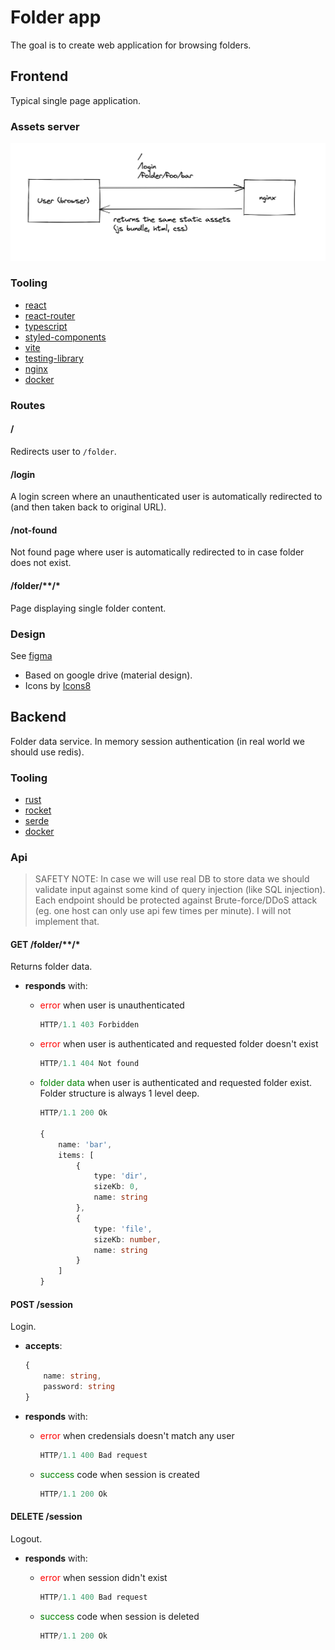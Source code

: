 # Folder app

The goal is to create web application for browsing folders.

## Frontend

Typical single page application.

### Assets server

![spa](/images/spa.png)

### Tooling

- [react](reactjs.org)
- [react-router](https://reactrouter.com/)
- [typescript](https://www.typescriptlang.org/)
- [styled-components](https://styled-components.com/)
- [vite](https://vitejs.dev/)
- [testing-library](https://testing-library.com/)
- [nginx](https://www.nginx.com/)
- [docker](https://www.docker.com/)

### Routes

#### /

Redirects user to `/folder`.

#### /login

A login screen where an unauthenticated user is automatically redirected to (and then taken back to original URL).

#### /not-found

Not found page where user is automatically redirected to in case folder does not exist.

#### /folder/\*\*/\*

Page displaying single folder content.

### Design

See [figma](https://www.figma.com/file/J6yvOILo6HM62FnHXaAAOC/HolderApp?node-id=0%3A1)

- Based on google drive (material design).
- Icons by [Icons8](https://icons8.com/)

## Backend

Folder data service. In memory session authentication (in real world we should use redis).

### Tooling

- [rust](https://www.rust-lang.org/)
- [rocket](https://rocket.rs/)
- [serde](https://serde.rs/)
- [docker](https://www.docker.com/)

### Api

> SAFETY NOTE:
> In case we will use real DB to store data we should validate input against some kind of query injection (like SQL injection).
> Each endpoint should be protected against Brute-force/DDoS attack (eg. one host can only use api few times per minute). I will not implement that.

#### GET /folder/\*\*/\*

Returns folder data.

- **responds** with:

  - <span style="color:red;">error</span> when user is unauthenticated

    ```ts
    HTTP/1.1 403 Forbidden
    ```

  - <span style="color:red;">error</span> when user is authenticated and requested folder doesn't exist

    ```ts
    HTTP/1.1 404 Not found
    ```

  - <span style="color:green;">folder data</span> when user is authenticated and requested folder exist. Folder structure is always 1 level deep.

    ```ts
    HTTP/1.1 200 Ok

    {
        name: 'bar',
        items: [
            {
                type: 'dir',
                sizeKb: 0,
                name: string
            },
            {
                type: 'file',
                sizeKb: number,
                name: string
            }
        ]
    }
    ```

#### POST /session

Login.

- **accepts**:

  ```ts
  {
      name: string,
      password: string
  }
  ```

- **responds** with:

  - <span style="color:red;">error</span> when credensials doesn't match any user

    ```ts
    HTTP/1.1 400 Bad request
    ```

  - <span style="color:green;">success</span> code when session is created

    ```ts
    HTTP/1.1 200 Ok
    ```

#### DELETE /session

Logout.

- **responds** with:

  - <span style="color:red;">error</span> when session didn't exist

    ```ts
    HTTP/1.1 400 Bad request
    ```

  - <span style="color:green;">success</span> code when session is deleted
    ```ts
    HTTP/1.1 200 Ok
    ```
